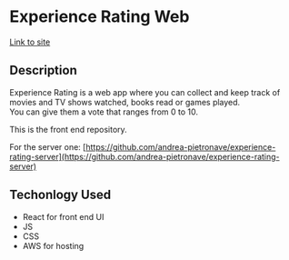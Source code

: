 # Experience Rating Web

[Link to site](https://main.d3hnnrbdhl814g.amplifyapp.com)

## Description

Experience Rating is a web app where you can collect and keep track of movies and TV shows watched, books read or games played.  
You can give them a vote that ranges from 0 to 10.

This is the front end repository.

For the server one: [https://github.com/andrea-pietronave/experience-rating-server](https://github.com/andrea-pietronave/experience-rating-server)

## Techonlogy Used
- React for front end UI
- JS
- CSS
- AWS for hosting

